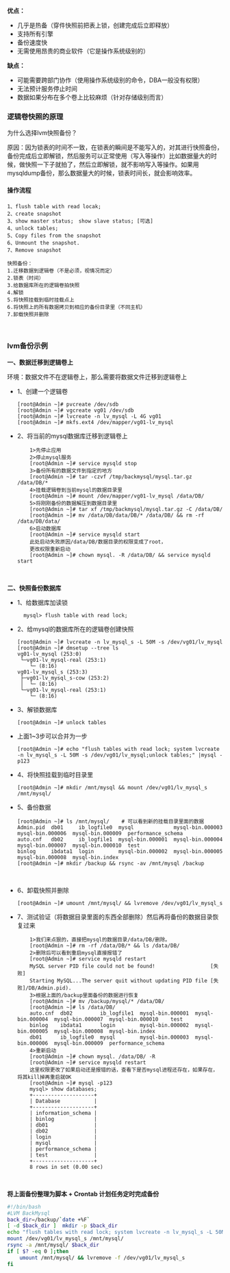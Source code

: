 

**优点：**

- 几乎是热备（穿件快照前把表上锁，创建完成后立即释放）
- 支持所有引擎
- 备份速度快
- 无需使用昂贵的商业软件（它是操作系统级别的）

**缺点：**

- 可能需要跨部门协作（使用操作系统级别的命令，DBA一般没有权限）
- 无法预计服务停止时间
- 数据如果分布在多个卷上比较麻烦（针对存储级别而言）

### 逻辑卷快照的原理

为什么选择lvm快照备份？

原因：因为锁表的时间不一致，在锁表的瞬间是不能写入的，对其进行快照备份，备份完成后立即解锁，然后服务可以正常使用（写入等操作）比如数据量大的时候，做快照一下子就拍了，然后立即解锁，就不影响写入等操作。如果用mysqldump备份，那么数据量大的时候，锁表时间长，就会影响效率。

#### 操作流程

```
1、flush table with read locak;   
2、create snapshot  
3、show master status;　show slave status; [可选]
4、unlock tables;
5、Copy files from the snapshot
6、Unmount the snapshot. 
7、Remove snapshot
```

```
快照备份：
1.迁移数据到逻辑卷（不是必须，视情况而定）
2.锁表（时间）
3.给数据库所在的逻辑卷拍快照
4.解锁
5.将快照挂载到临时挂载点上
6.将快照上的所有数据拷贝到相应的备份目录里（不同主机）
7.卸载快照并删除
```

‍

### lvm备份示例

**一、数据迁移到逻辑卷上**

 环境：数据文件不在逻辑卷上，那么需要将数据文件迁移到逻辑卷上

- 1、创建一个逻辑卷

  ```
  [root@Admin ~]# pvcreate /dev/sdb
  [root@Admin ~]# vgcreate vg01 /dev/sdb
  [root@Admin ~]# lvcreate -n lv_mysql -L 4G vg01
  [root@Admin ~]# mkfs.ext4 /dev/mapper/vg01-lv_mysql 
  ```
- 2、将当前的mysql数据库迁移到逻辑卷上

  ```
      1>先停止应用
      2>停止mysql服务
      [root@Admin ~]# service mysqld stop
      3>备份所有的数据文件到指定的地方
      [root@Admin ~]# tar -czvf /tmp/backmysql/mysql.tar.gz /data/DB/*
      4>挂载逻辑卷到当前mysql的数据目录里
      [root@Admin ~]# mount /dev/mapper/vg01-lv_mysql /data/DB/
      5>将刚刚备份的数据解压到数据目录里
      [root@Admin ~]# tar xf /tmp/backmysql/mysql.tar.gz -C /data/DB/
      [root@Admin ~]# mv /data/DB/data/DB/* /data/DB/ && rm -rf /data/DB/data/
      6>启动数据库
      [root@Admin ~]# service mysqld start
      此处启动失败原因/data/DB/数据目录的权限变成了root，
      更改权限重新启动
      [root@Admin ~]# chown mysql. -R /data/DB/ && service mysqld start
  ```

  ‍

 **二、快照备份数据库**

- 1、给数据库加读锁

  ```
    mysql> flush table with read lock; 
  ```

- 2、给mysql的数据库所在的逻辑卷创建快照  

  ```
  [root@Admin ~]# lvcreate -n lv_mysql_s -L 50M -s /dev/vg01/lv_mysql
  [root@Admin ~]# dmsetup --tree ls
  vg01-lv_mysql (253:0)
   └─vg01-lv_mysql-real (253:1)
      └─ (8:16)
  vg01-lv_mysql_s (253:3)
   ├─vg01-lv_mysql_s-cow (253:2)
   │  └─ (8:16)
   └─vg01-lv_mysql-real (253:1)
      └─ (8:16)
  ```
- 3、解锁数据库

  ```
  [root@Admin ~]# unlock tables
  ```
- 上面1~3步可以合并为一步

  ```
  [root@Admin ~]# echo "flush tables with read lock; system lvcreate -n lv_mysql_s -L 50M -s /dev/vg01/lv_mysql;unlock tables;" |mysql -p123
  ```
- 4、将快照挂载到临时目录里

  ```
  [root@Admin ~]# mkdir /mnt/mysql && mount /dev/vg01/lv_mysql_s /mnt/mysql/
  ```
- 5、备份数据  

  ```
  [root@Admin ~]# ls /mnt/mysql/    # 可以看到新的挂载目录里面的数据
  Admin.pid  db01     ib_logfile0  mysql             mysql-bin.000003  mysql-bin.000006  mysql-bin.000009  performance_schema
  auto.cnf   db02     ib_logfile1  mysql-bin.000001  mysql-bin.000004  mysql-bin.000007  mysql-bin.000010  test
  binlog     ibdata1  login        mysql-bin.000002  mysql-bin.000005  mysql-bin.000008  mysql-bin.index
  [root@Admin ~]# mkdir /backup && rsync -av /mnt/mysql /backup
  ```

  ‍
- 6、卸载快照并删除

  ```
  [root@Admin ~]# umount /mnt/mysql/ && lvremove /dev/vg01/lv_mysql_s
  ```
- 7、测试验证（将数据目录里面的东西全部删除）然后再将备份的数据目录恢复过来

  ```
      1>我们来点狠的，直接把mysql的数据目录/data/DB/删除。
      [root@Admin ~]# rm -rf /data/DB/* && ls /data/DB/
      2>删除后可以看到重启mysql直接报错了
      [root@Admin ~]# service mysqld restart 
      MySQL server PID file could not be found!                  [失败]
      Starting MySQL...The server quit without updating PID file [失败]/DB/Admin.pid).
      3>根据上面的/backup里面备份的数据进行恢复
      [root@Admin ~]# mv /backup/mysql/* /data/DB/
      [root@Admin ~]# ls /data/DB/
      auto.cnf  db02         ib_logfile1  mysql-bin.000001  mysql-bin.000004  mysql-bin.000007  mysql-bin.000010    test
      binlog    ibdata1      login        mysql-bin.000002  mysql-bin.000005  mysql-bin.000008  mysql-bin.index
      db01      ib_logfile0  mysql        mysql-bin.000003  mysql-bin.000006  mysql-bin.000009  performance_schema
      4>重新启动
      [root@Admin ~]# chown mysql. /data/DB/ -R 
      [root@Admin ~]# service mysqld restart
      这里权限更改了如果启动还是报错的话，查看下是否mysql进程还存在，如果存在，将其kill掉再重启就OK
      [root@Admin ~]# mysql -p123
      mysql> show databases;
      +--------------------+
      | Database           |
      +--------------------+
      | information_schema |
      | binlog             |
      | db01               |
      | db02               |
      | login              |
      | mysql              |
      | performance_schema |
      | test               |
      +--------------------+
      8 rows in set (0.00 sec)
  ```

  ‍

 **将上面备份整理为脚本 + Crontab 计划任务定时完成备份**

```bash
#!/bin/bash
#LVM BackMysql
back_dir=/backup/`date +%F`
[ -d $back_dir ]  mkdir -p $back_dir
echo "flush tables with read lock; system lvcreate -n lv_mysql_s -L 50M -s /dev/vg01/lv_mysql;unlock tables;" |mysql -p123
mount /dev/vg01/lv_mysql_s /mnt/mysql/
rsync -a /mnt/mysql/ $back_dir
if [ $? -eq 0 ];then
    umount /mnt/mysql/ && lvremove -f /dev/vg01/lv_mysql_s
fi
```

‍
